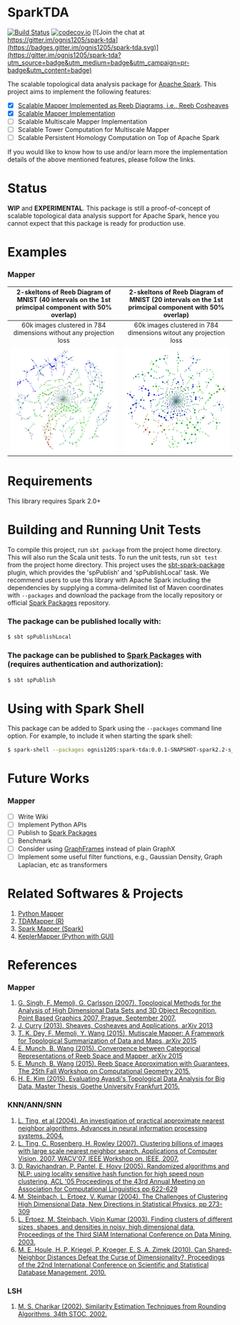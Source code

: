 # SparkTDA

[![Build Status](https://travis-ci.org/ognis1205/spark-tda.svg?branch=master)](https://travis-ci.org/ognis1205/spark-tda)
[![codecov.io](https://codecov.io/gh/ognis1205/spark-tda/coverage.svg?branch=master)](https://codecov.io/gh/ognis1205/spark-tda?branch=master)
[![Join the chat at https://gitter.im/ognis1205/spark-tda](https://badges.gitter.im/ognis1205/spark-tda.svg)](https://gitter.im/ognis1205/spark-tda?utm_source=badge&utm_medium=badge&utm_campaign=pr-badge&utm_content=badge)

The scalable topological data analysis package for [Apache Spark](http://spark.apache.org/). This project aims to
implement the following features:

- [x] [Scalable Mapper Implemented as Reeb Diagrams, i.e., Reeb Cosheaves](https://github.com/ognis1205/spark-tda/wiki/Mapper)
- [x] [Scalable Mapper Implementation](https://github.com/ognis1205/spark-tda/wiki/Mapper)
- [ ] Scalable Multiscale Mapper Implementation
- [ ] Scalable Tower Computation for Multiscale Mapper
- [ ] Scalable Persistent Homology Computation on Top of Apache Spark

If you would like to know how to use and/or learn more the implementation details of the above mentioned features, please follow the links.

# Status

**WIP** and **EXPERIMENTAL**. This package is still a proof-of-concept of scalable topological data analysis support for
Apache Spark, hence you cannot expect that this package is ready for production use.

# Examples

### Mapper

2-skeltons of Reeb Diagram of MNIST (40 intervals on the 1st primcipal component with 50% overlap) | 2-skeltons of Reeb Diagram of MNIST (20 intervals on the 1st primcipal component with 50% overlap)
:--------------------------------------------------------------------:|:-------------------------------------------------------------------:
60k images clustered in 784 dimensions without any projection loss | 60k images clustered in 784 dimensions witout any projection loss
![](./data/mnist/mnist-k20-s40-l0.5-c0.5-i0.05.png)           | ![](./data/mnist/mnist-k20-s20-l0.5-c0.5-i0.05.png)

# Requirements

This library requires Spark 2.0+

# Building and Running Unit Tests

To compile this project, run `sbt package` from the project home directory. This will also run the Scala unit tests.
To run the unit tests, run `sbt test` from the project home directory. This project uses the
[sbt-spark-package](https://github.com/databricks/sbt-spark-package) plugin, which provides the 'spPublish' and
'spPublishLocal' task. We recommend users to use this library with Apache Spark including the dependencies by
supplying a comma-delimited list of Maven coordinates with `--packages` and download the package from the locally
repository or official [Spark Packages](https://spark-packages.org/package/ognis1205/spark-tda) repository.

### The package can be published locally with:

```bash
$ sbt spPublishLocal
```

### The package can be published to [Spark Packages](https://spark-packages.org/package/ognis1205/spark-tda) with (requires authentication and authorization):

```bash
$ sbt spPublish
```

# Using with Spark Shell

This package can be added to Spark using the `--packages` command line option. For example, to include it when starting
the spark shell:

```bash
$ spark-shell --packages ognis1205:spark-tda:0.0.1-SNAPSHOT-spark2.2-s_2.11
```

# Future Works

### Mapper

- [ ] Write Wiki
- [ ] Implement Python APIs
- [ ] Publish to [Spark Packages](https://spark-packages.org/package/ognis1205/spark-tda)
- [ ] Benchmark
- [ ] Consider using [GraphFrames](https://github.com/graphframes/graphframes) instead of plain GraphX
- [ ] Implement some useful filter functions, e.g., Gaussian Density, Graph Laplacian, etc as transformers

# Related Softwares & Projects

1. [Python Mapper](http://danifold.net/mapper/index.html)
2. [TDAMapper (R)](https://github.com/paultpearson/TDAmapper/)
3. [Spark Mapper (Spark)](https://github.com/log0ymxm/spark-mapper)
4. [KeplerMapper (Python with GUI)](https://github.com/MLWave/kepler-mapper)

# References

### Mapper

1. [G. Singh, F. Memoli, G. Carlsson (2007). Topological Methods for the Analysis of High Dimensional Data Sets and 3D Object Recognition, Point Based Graphics 2007, Prague, September 2007.](https://research.math.osu.edu/tgda/mapperPBG.pdf)
2. [J. Curry (2013). Sheaves, Cosheaves and Applications, arXiv 2013](https://arxiv.org/abs/1303.3255)
3. [T. K. Dey, F. Memoli, Y. Wang (2015), Mutiscale Mapper: A Framework for Topological Summarization of Data and Maps, arXiv 2015](https://arxiv.org/abs/1504.03763)
4. [E. Munch, B. Wang (2015). Convergence between Categorical Representations of Reeb Space and Mapper, arXiv 2015](https://arxiv.org/abs/1512.04108)
5. [E. Munch, B. Wang (2015). Reeb Space Approximation with Guarantees, The 25th Fall Workshop on Computational Geometry 2015.](https://www.cse.buffalo.edu/fwcg2015/assets/pdf/FWCG_2015_paper_2.pdf)
6. [H. E. Kim (2015). Evaluating Ayasdi's Topological Data Analysis for Big Data, Master Thesis, Goethe University Frankfurt 2015.](http://www.bigdata.uni-frankfurt.de/wp-content/uploads/2015/10/Evaluating-Ayasdi’s-Topological-Data-Analysis-For-Big-Data_HKim2015.pdf)

### KNN/ANN/SNN

1. [L. Ting, et al (2004). An investigation of practical approximate nearest neighbor algorithms, Advances in neural information processing systems. 2004.](http://www.cs.cmu.edu/~agray/approxnn.pdf)
2. [L. Ting, C. Rosenberg, H. Rowley (2007). Clustering billions of images with large scale nearest neighbor search. Applications of Computer Vision, 2007. WACV'07. IEEE Workshop on. IEEE, 2007.](https://ieeexplore.ieee.org/document/4118757/)
3. [D. Ravichandran, P. Pantel, E. Hovy (2005). Randomized algorithms and NLP: using locality sensitive hash function for high speed noun clustering, ACL '05 Proceedings of the 43rd Annual Meeting on Association for Computational Linguistics pp 622-629 ](https://dl.acm.org/citation.cfm?id=1219917)
4. [M. Steinbach, L. Ertoez, V. Kumar (2004). The Challenges of Clustering High Dimensional Data, New Directions in Statistical Physics, pp 273-309](https://www-users.cs.umn.edu/~kumar001/papers/high_dim_clustering_19.pdf)
5. [L. Ertoez, M. Steinbach, Vipin Kumar (2003). Finding clusters of different sizes, shapes, and densities in noisy, high dimensional data, Proceedings of the Third SIAM International Conference on Data Mining, 2003.](https://www-users.cs.umn.edu/~kumar001/papers/SIAM_snn.pdf)
6. [M. E. Houle, H. P. Kriegel, P. Kroeger, E. S. A. Zimek (2010). Can Shared-Neighbor Distances Defeat the Curse of Dimensionality?, Proceedings of the 22nd International Conference on Scientific and Statistical Database Management, 2010.](https://imada.sdu.dk/~zimek/publications/SSDBM2010/SNN-SSDBM2010-preprint.pdf)

### LSH

1. [M. S. Charikar (2002). Similarity Estimation Techniques from Rounding Algorithms, 34th STOC, 2002.](http://www.cs.princeton.edu/courses/archive/spr04/cos598B/bib/CharikarEstim.pdf)